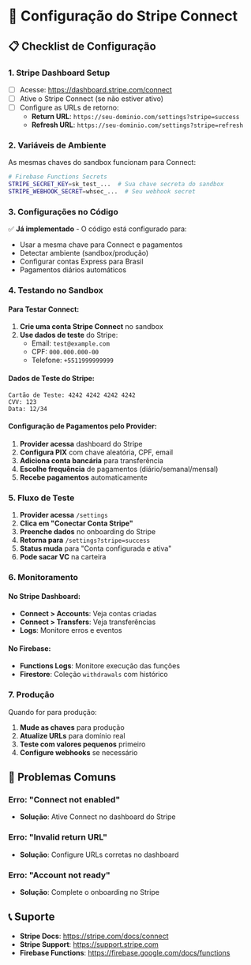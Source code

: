 # 🔗 Configuração do Stripe Connect

## 📋 Checklist de Configuração

### 1. **Stripe Dashboard Setup**
- [ ] Acesse: https://dashboard.stripe.com/connect
- [ ] Ative o Stripe Connect (se não estiver ativo)
- [ ] Configure as URLs de retorno:
  - **Return URL**: `https://seu-dominio.com/settings?stripe=success`
  - **Refresh URL**: `https://seu-dominio.com/settings?stripe=refresh`

### 2. **Variáveis de Ambiente**
As mesmas chaves do sandbox funcionam para Connect:

```bash
# Firebase Functions Secrets
STRIPE_SECRET_KEY=sk_test_...  # Sua chave secreta do sandbox
STRIPE_WEBHOOK_SECRET=whsec_...  # Seu webhook secret
```

### 3. **Configurações no Código**
✅ **Já implementado** - O código está configurado para:
- Usar a mesma chave para Connect e pagamentos
- Detectar ambiente (sandbox/produção)
- Configurar contas Express para Brasil
- Pagamentos diários automáticos

### 4. **Testando no Sandbox**

#### Para Testar Connect:
1. **Crie uma conta Stripe Connect** no sandbox
2. **Use dados de teste** do Stripe:
   - Email: `test@example.com`
   - CPF: `000.000.000-00`
   - Telefone: `+5511999999999`

#### Dados de Teste do Stripe:
```
Cartão de Teste: 4242 4242 4242 4242
CVV: 123
Data: 12/34
```

#### Configuração de Pagamentos pelo Provider:
1. **Provider acessa** dashboard do Stripe
2. **Configura PIX** com chave aleatória, CPF, email
3. **Adiciona conta bancária** para transferência
4. **Escolhe frequência** de pagamentos (diário/semanal/mensal)
5. **Recebe pagamentos** automaticamente

### 5. **Fluxo de Teste**

1. **Provider acessa** `/settings`
2. **Clica em "Conectar Conta Stripe"**
3. **Preenche dados** no onboarding do Stripe
4. **Retorna para** `/settings?stripe=success`
5. **Status muda** para "Conta configurada e ativa"
6. **Pode sacar VC** na carteira

### 6. **Monitoramento**

#### No Stripe Dashboard:
- **Connect > Accounts**: Veja contas criadas
- **Connect > Transfers**: Veja transferências
- **Logs**: Monitore erros e eventos

#### No Firebase:
- **Functions Logs**: Monitore execução das funções
- **Firestore**: Coleção `withdrawals` com histórico

### 7. **Produção**

Quando for para produção:
1. **Mude as chaves** para produção
2. **Atualize URLs** para domínio real
3. **Teste com valores pequenos** primeiro
4. **Configure webhooks** se necessário

## 🚨 **Problemas Comuns**

### Erro: "Connect not enabled"
- **Solução**: Ative Connect no dashboard do Stripe

### Erro: "Invalid return URL"
- **Solução**: Configure URLs corretas no dashboard

### Erro: "Account not ready"
- **Solução**: Complete o onboarding no Stripe

## 📞 **Suporte**

- **Stripe Docs**: https://stripe.com/docs/connect
- **Stripe Support**: https://support.stripe.com
- **Firebase Functions**: https://firebase.google.com/docs/functions
